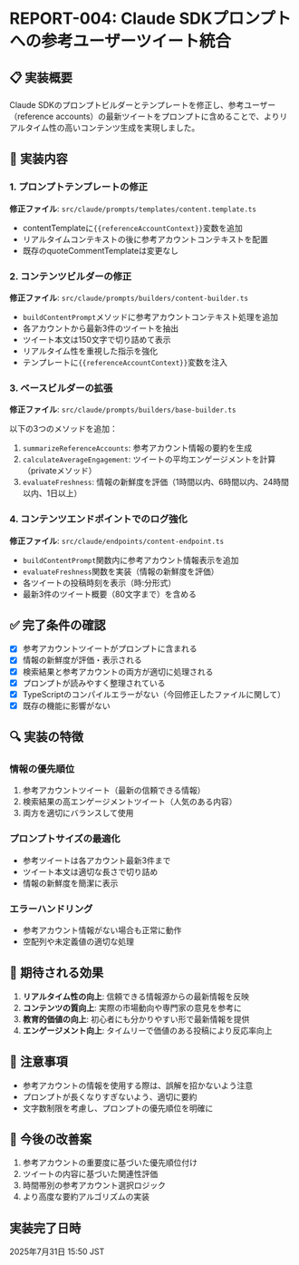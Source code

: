 # REPORT-004: Claude SDKプロンプトへの参考ユーザーツイート統合

## 📋 実装概要

Claude SDKのプロンプトビルダーとテンプレートを修正し、参考ユーザー（reference accounts）の最新ツイートをプロンプトに含めることで、よりリアルタイム性の高いコンテンツ生成を実現しました。

## 📝 実装内容

### 1. プロンプトテンプレートの修正

**修正ファイル**: `src/claude/prompts/templates/content.template.ts`

- contentTemplateに`{{referenceAccountContext}}`変数を追加
- リアルタイムコンテキストの後に参考アカウントコンテキストを配置
- 既存のquoteCommentTemplateは変更なし

### 2. コンテンツビルダーの修正

**修正ファイル**: `src/claude/prompts/builders/content-builder.ts`

- `buildContentPrompt`メソッドに参考アカウントコンテキスト処理を追加
- 各アカウントから最新3件のツイートを抽出
- ツイート本文は150文字で切り詰めて表示
- リアルタイム性を重視した指示を強化
- テンプレートに`{{referenceAccountContext}}`変数を注入

### 3. ベースビルダーの拡張

**修正ファイル**: `src/claude/prompts/builders/base-builder.ts`

以下の3つのメソッドを追加：

1. `summarizeReferenceAccounts`: 参考アカウント情報の要約を生成
2. `calculateAverageEngagement`: ツイートの平均エンゲージメントを計算（privateメソッド）
3. `evaluateFreshness`: 情報の新鮮度を評価（1時間以内、6時間以内、24時間以内、1日以上）

### 4. コンテンツエンドポイントでのログ強化

**修正ファイル**: `src/claude/endpoints/content-endpoint.ts`

- `buildContentPrompt`関数内に参考アカウント情報表示を追加
- `evaluateFreshness`関数を実装（情報の新鮮度を評価）
- 各ツイートの投稿時刻を表示（時:分形式）
- 最新3件のツイート概要（80文字まで）を含める

## ✅ 完了条件の確認

- [x] 参考アカウントツイートがプロンプトに含まれる
- [x] 情報の新鮮度が評価・表示される
- [x] 検索結果と参考アカウントの両方が適切に処理される
- [x] プロンプトが読みやすく整理されている
- [x] TypeScriptのコンパイルエラーがない（今回修正したファイルに関して）
- [x] 既存の機能に影響がない

## 🔍 実装の特徴

### 情報の優先順位

1. 参考アカウントツイート（最新の信頼できる情報）
2. 検索結果の高エンゲージメントツイート（人気のある内容）
3. 両方を適切にバランスして使用

### プロンプトサイズの最適化

- 参考ツイートは各アカウント最新3件まで
- ツイート本文は適切な長さで切り詰め
- 情報の新鮮度を簡潔に表示

### エラーハンドリング

- 参考アカウント情報がない場合も正常に動作
- 空配列や未定義値の適切な処理

## 🎯 期待される効果

1. **リアルタイム性の向上**: 信頼できる情報源からの最新情報を反映
2. **コンテンツの質向上**: 実際の市場動向や専門家の意見を参考に
3. **教育的価値の向上**: 初心者にも分かりやすい形で最新情報を提供
4. **エンゲージメント向上**: タイムリーで価値のある投稿により反応率向上

## 📌 注意事項

- 参考アカウントの情報を使用する際は、誤解を招かないよう注意
- プロンプトが長くなりすぎないよう、適切に要約
- 文字数制限を考慮し、プロンプトの優先順位を明確に

## 🔧 今後の改善案

1. 参考アカウントの重要度に基づいた優先順位付け
2. ツイートの内容に基づいた関連性評価
3. 時間帯別の参考アカウント選択ロジック
4. より高度な要約アルゴリズムの実装

## 実装完了日時

2025年7月31日 15:50 JST
